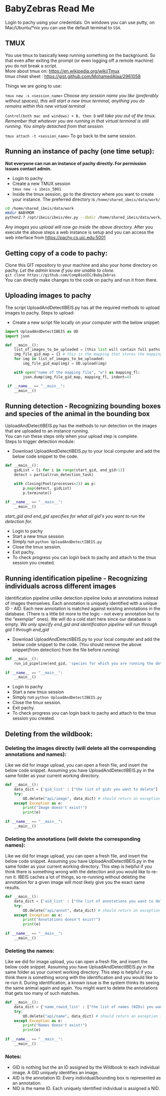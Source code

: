 # BabyZebras Read Me

Login to pachy using your credentials. 
On windows you can use putty, on Mac/Ubuntu/*nix you can use the default terminal to `SSH`.
## TMUX
You use tmux to basically keep running something on the background. So that even after exiting the prompt (or even logging off a remote machine) you do not break a script.  
More about tmux on: https://en.wikipedia.org/wiki/Tmux  
tmux cheat sheet : https://gist.github.com/MohamedAlaa/2961058

Things we are going to use:

``tmux new -s <session_name>``  *Choose any session name you like (preferably without spaces), this will start a new tmux terminal, anything you do remains within this new virtual terminal*

``Control(both mac and windows) + B, then D`` *will take you out of the tmux. Remember that whatever you are running in that virtual terminal is still running. You simply detached from that session.*

``tmux attach -t <session_name>`` To go back to the same session. 


## Running an instance of pachy (one time setup): 
**Not everyone can run an instance of pachy directly. For permission issues contact admin.**

* Login to pachy
* Create a new TMUX session  
`tmux new -s ibeis_5001`
* Inside the tmux session, go to the directory where you want to create your instance. The preferred directory is `/home/shared_ibeis/data/work/  `
```bash
cd /home/shared_ibeis/data/work    
mkdir BABYMOM    
python2.7 /opt/ibeis/ibeis/dev.py --dbdir /home/shared_ibeis/data/work/BABYMOM/ --web --port 5001
```  
*Any images you upload will now go inside the above directory.*
After you execute the above steps a web instance is setup and you can access the web interface from https://pachy.cs.uic.edu:5001

## Getting copy of a code to pachy:
Clone this GIT repository to your machine and also your home directory on pachy. *Let the admin know if you are unable to clone.*  
``git clone https://github.com/CompBioUIC/BabyZebras``  
You can directly make changes to the code on pachy and run it from there. 


## Uploading images to pachy
The script UploadAndDetectIBEIS.py has all the required methods to upload images to pachy. 
Steps to upload: 
* Create a new script file locally on your computer with the below snippet:
```python
import UploadAndDetectIBEIS as UD
import json

def __main__():
    list_of_images_to_be_uploaded = [this list will contain full paths to the images you want to upload]
    img_file_gid_map = {} # this is the mapping that stores the mapping between the image file and the GID*.
    for img in list_of_images_to_be_uploaded:
    	img_file_gid_map[img] = UD.upload(img)

    with open("name of the mapping file", "w") as mapping_fl:
    	json.dump(img_file_gid_map, mapping_fl, indent=4)

 if __name__ == "__main__":
 	__main__()
```

## Running detection - Recognizing bounding boxes and species of the animal in the bounding box
UploadAndDetectIBEIS.py has the methods to run detection on the images that are uploaded to an instance running.  
You can run these steps only when your upload step is complete.  
Steps to trigger detection module:
* Download UploadAndDetectIBEIS.py to your local computer and add the below code snippet to the code.
```python
def __main__():
    gidList = [i for i in range(start_gid, end_gid+1)] 
    detect = partial(run_detection_task)

    with closing(Pool(processes=2)) as p:
        p.map(detect, gidList)
        p.terminate()
        
if __name__ == "__main__":
    __main__()
```
*start_gid and end_gid specifies for what all gid's you want to run the detection for.*
* Login to pachy 
* Start a new tmux session 
* Simply run 
`python UploadAndDetectIBEIS.py`
* Close the tmux session.
* Exit pachy.
* To check progress you can login back to pachy and attach to the tmux session you created. 


## Running identification pipeline - Recognizing individuals across different images
Identification pipeline unlike detection pipeline looks at annotations instead of images themselves. Each annotation is uniquely identified with a unique ID - AID. Each new annotation is matched against existing annotations in the database. (There is a little bit more to the logic - not every annotation but to the "exemplar" ones). We will do a cold start here since our database is empty.
*We only specify end_gid and identification pipeline will run through gid 1 through end_gid*
* Download UploadAndDetectIBEIS.py to your local computer and add the below code snippet to the code. (You should remove the above snippet(from detection) from the file before running)
```python
def __main__():
    run_id_pipeline(end_gid, 'species for which you are running the detection') # zebra_plains, zebra_grevys, giraffe_reticulated etc. are some of the supported species. 
        
if __name__ == "__main__":
    __main__()
```
* Login to pachy 
* Start a new tmux session 
* Simply run 
`python UploadAndDetectIBEIS.py`
* Close the tmux session.
* Exit pachy.
* To check progress you can login back to pachy and attach to the tmux session you created. 


## Deleting from the wildbook:
### Deleting the images directly (will delete all the corresponding annotations and names):
Like we did for image upload, you can open a fresh file, and insert the below code snippet. Assuming you have UploadAndDetectIBEIS.py in the same folder as your current working directory.

```python
def __main__():
    data_dict = {'gid_list' : ["the list of gids you want to delete"]
    try:
        UD.delete("api/image", data_dict) # should return an exception if you try to delete an image which doesnt exist.
    except Exception as e:
        print("Image doesn't exist!")
        print(e)
        
if __name__ == "__main__":
    __main__()
```

### Deleting the annotations (will delete the corresponding names):
Like we did for image upload, you can open a fresh file, and insert the below code snippet. Assuming you have UploadAndDetectIBEIS.py in the same folder as your current working directory. This step is helpful if you think there is something wrong with the detection and you would like to re-run it. IBEIS caches a lot of things, so re-running without deleting the annotation for a given image will most likely give you the exact same results. 

```python
def __main__():
    data_dict = {'aid_list' : ["the list of annotations you want to delete"]
    try:
        UD.delete("api/annot", data_dict) # should return an exception if you try to delete an image which doesnt exist.
    except Exception as e:
        print("Annotations doesn't exist!")
        print(e)
        
if __name__ == "__main__":
    __main__()
```

### Deleting the names:
Like we did for image upload, you can open a fresh file, and insert the below code snippet. Assuming you have UploadAndDetectIBEIS.py in the same folder as your current working directory. This step is helpful if you think there is something wrong with the identification and you would like to re-run it. During identification, a known issue is the system thinks its seeing the same animal again and again. You might want to delete the annotations that gets too many of such matches.

```python
def __main__():
    data_dict = {'name_rowid_list' : ["the list of names (NIDs) you want to delete"]
    try:
        UD.delete("api/name", data_dict) # should return an exception if you try to delete an image which doesnt exist.
    except Exception as e:
        print("Names doesn't exist!")
        print(e)
        
if __name__ == "__main__":
    __main__()
```


### Notes:
* GID is nothing but the an ID assigned by the Wildbook to each individual image. A GID uniquely identifies an image. 
* AID is the annotation ID. Every individual/bounding box is represented as an annotation.
* NID is the name ID. Each uniquely identified individual is assigned a NID.
